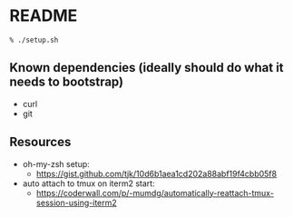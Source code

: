 README
======

```
% ./setup.sh
```

## Known dependencies (ideally should do what it needs to bootstrap)

- curl
- git

## Resources

- oh-my-zsh setup:
  - https://gist.github.com/tjk/10d6b1aea1cd202a88abf19f4cbb05f8
- auto attach to tmux on iterm2 start:
  - https://coderwall.com/p/-mumdg/automatically-reattach-tmux-session-using-iterm2
